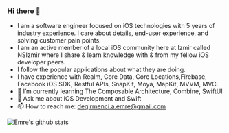 ### Hi there 👋

- I am a software engineer focused on iOS technologies with 5 years of industry experience. I care about details, end-user experience, and solving customer pain points. 
- I am an active member of a local iOS community here at Izmir called NSIzmir where I share & learn knowledge with & from my fellow iOS developer peers.
- I follow the popular applications about what they are doing.
- I have experience with Realm, Core Data, Core Locations,Firebase, Facebook iOS SDK, Restful APIs, SnapKit, Moya, MapKit, MVVM, MVC. 
- 🌱 I’m currently learning The Composable Architecture, Combine, SwiftUI
- 💬 Ask me about iOS Development and Swift
- 📫 How to reach me: degirmenci.a.emre@gmail.com

![Emre's github stats](https://github-readme-stats.vercel.app/api?username=emrdgrmnci&show_icons=true&line_height=30)
